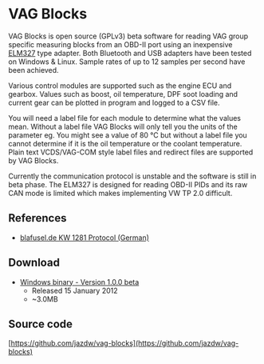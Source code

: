 # VAG Blocks

VAG Blocks is open source (GPLv3) beta software for reading VAG group specific measuring blocks from an OBD-II port
using an inexpensive [ELM327](http://en.wikipedia.org/wiki/ELM327) type adapter. Both Bluetooth and USB adapters have
been tested on Windows & Linux. Sample
rates of up to 12 samples per second have been achieved.

Various control modules are supported such as the engine ECU and gearbox. Values such as boost, oil temperature, DPF
soot loading and current gear can be plotted in program and logged to a CSV file.

You will need a label file for each module to determine what the values mean. Without a label file VAG Blocks will only
tell you the units of the parameter eg. You might see a value of 80 °C but without a label file you cannot determine if
it is the oil temperature or the coolant temperature. Plain text VCDS/VAG-COM style label files and redirect files are
supported by VAG Blocks.

Currently the communication protocol is unstable and the software is still in beta phase. The ELM327 is designed for
reading OBD-II PIDs and its raw CAN mode is limited which makes implementing VW TP 2.0 difficult.

## References

* [blafusel.de KW 1281 Protocol (German)](http://www.blafusel.de/obd/obd2_kw1281.html)

## Download

* [Windows binary - Version 1.0.0 beta](https://github.com/jazdw/jazdw.github.io/releases/download/v1.0.0/vagblocks-1.0.0_beta-Windows.zip)
  * Released 15 January 2012
  * ~3.0MB

## Source code

[https://github.com/jazdw/vag-blocks](https://github.com/jazdw/vag-blocks)
